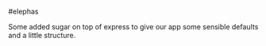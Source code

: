 #elephas

Some added sugar on top of express to give our app some sensible defaults and a little structure.